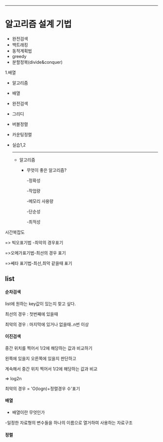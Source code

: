 --------------------------------------------------------------------------------

# 알고리즘 설계 기법

* 완전검색
* 백트래킹
* 동적계획법
* greedy
* 분할정복(divide&conquer)



1.배열

* 알고리즘

* 배열

* 완전검색

* 그리디

* 버블정렬

* 카운팅정렬

* 실습1,2

  -------------------------------------------------------------------

  * 알고리즘

    * 무엇이 좋은 알고리즘?

      -정확성

      -작업량

      -메모리 사용량

      -단순성

      -최적성

시간복잡도

=> 빅오표기법 -최악의 경우표기

=>오메가표기법-최선의 경우 표기

=>쎄타 표기법-최선,최악 같을때 표기

## list

#### 순차검색

 list에 원하는 key값이 있는지 찾고 싶다.

최선의 경우 : 첫번째에 있을때

최악의 경우 : 마지막에 있거나 없을때..n번 이상

#### 이진검색

중간 위치를 찍어서 1/2에 해당하는 값과 비교하기

왼쪽에 있을지 오른쪽에 있을지 판단하고

계속해서 중간 위치 찍어서 1/2에 해당하는 값과 비교

=> log2n

최악의 경우 = 'O(logn)+정렬경우 수'표기

#### 배열

* 배열이란 무엇인가

-일정한 자료형의 변수들을 하나의 이름으로 열거하여 사용하는 자료구조

#### 정렬





